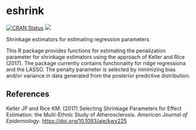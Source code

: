 # eshrink
[![CRAN Status](http://www.r-pkg.org/badges/version/eshrink)](https://cran.r-project.org/package=eshrink)
[![](https://cranlogs.r-pkg.org/badges/eshrink)](https://cran.r-project.org/package=eshrink)

Shrinkage estimators for estimating regression parameters

This R package provides functions for estimating the penalization parameter
for shrinkage estimators using the approach of Keller and Rice (2017). 
The package currently contains functionality for ridge regressiona and the LASSO.
The penalty parameter is selected by minimizing bias and/or variance in data
generated from the posterior predictive distribution.

## References
Keller JP and Rice KM. (2017) Selecting Shrinkage Parameters for Effect Estimation:
the Multi-Ethnic Study of Atherosclerosis. *American Journal of Epidemiology*. 
https://doi.org/10.1093/aje/kwx225

